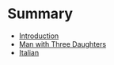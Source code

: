 # Summary

* [Introduction](README.md)
* [Man with Three Daughters](man-with-three-daughters.md)
* [Italian](italian.md)

